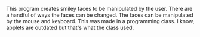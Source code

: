 This program creates smiley faces to be manipulated by the user.
There are a handful of ways the faces can be changed.
The faces can be manipulated by the mouse and keyboard.
This was made in a programming class.
I know, applets are outdated but that's what the class used.
